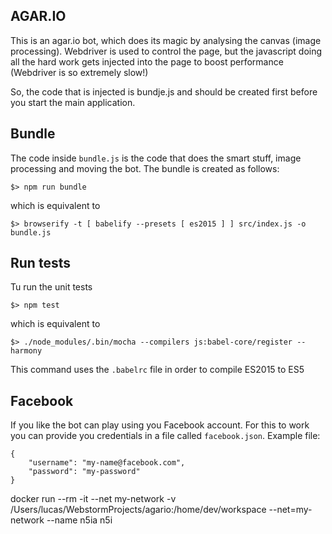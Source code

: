 ## AGAR.IO

This is an agar.io bot, which does its magic by analysing the canvas (image processing). 
Webdriver is used to control the page, but the javascript doing all the hard work gets injected 
into the page to boost performance (Webdriver is so extremely slow!)

So, the code that is injected is bundje.js and should be created first before you start the 
main application.

## Bundle

The code inside `bundle.js` is the code that does the smart stuff, image processing and moving
the bot. The bundle is created as follows:

    $> npm run bundle
    
which is equivalent to

    $> browserify -t [ babelify --presets [ es2015 ] ] src/index.js -o bundle.js
    
## Run tests

Tu run the unit tests 

    $> npm test
    
which is equivalent to

    $> ./node_modules/.bin/mocha --compilers js:babel-core/register --harmony
    
This command uses the `.babelrc` file in order to compile ES2015 to ES5

## Facebook

If you like the bot can play using you Facebook account. For this to work you can provide you
credentials in a file called `facebook.json`. Example file:

    {
        "username": "my-name@facebook.com",
        "password": "my-password"
    }
    
docker run --rm -it --net my-network -v  /Users/lucas/WebstormProjects/agario:/home/dev/workspace --net=my-network --name n5ia n5i
